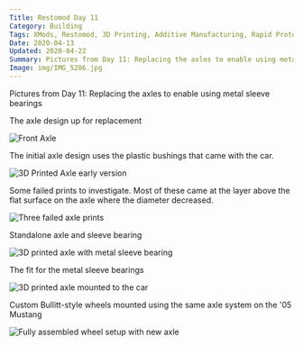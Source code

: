 ```yaml
---
Title: Restomod Day 11
Category: Building
Tags: XMods, Restomod, 3D Printing, Additive Manufacturing, Rapid Prototyping, Ford, Mustang
Date: 2020-04-13
Updated: 2020-04-22
Summary: Pictures from Day 11: Replacing the axles to enable using metal sleeve bearings
Image: img/IMG_5286.jpg
---
```


Pictures from Day 11: Replacing the axles to enable using metal sleeve bearings

The axle design up for replacement

![Front Axle]({attach}/img/IMG_5284.jpg)

The initial axle design uses the plastic bushings that came with the car.

![3D Printed Axle early version]({attach}/img/IMG_5281.jpg)

Some failed prints to investigate. Most of these came at the layer above the
flat surface on the axle where the diameter decreased.

![Three failed axle prints]({attach}/img/IMG_5283.jpg)

Standalone axle and sleeve bearing

![3D printed axle with metal sleeve bearing]({attach}/img/IMG_5288.jpg)

The fit for the metal sleeve bearings

![3D printed axle mounted to the car]({attach}/img/IMG_5286.jpg)

Custom Bullitt-style wheels mounted using the same axle system on the '05 Mustang

![Fully assembled wheel setup with new axle]({attach}/img/IMG_5292.jpg)


